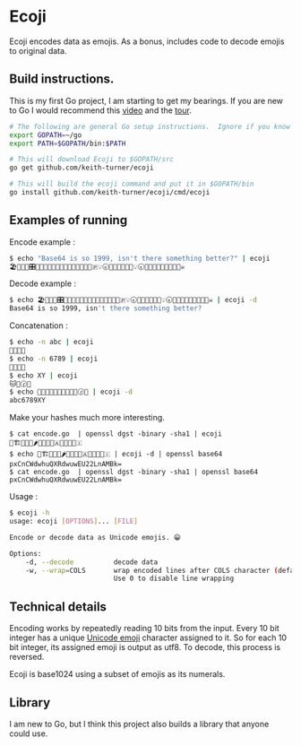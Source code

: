 # Ecoji

Ecoji encodes data as emojis.  As a bonus, includes code to decode emojis to original data. 

## Build instructions.

This is my first Go project, I am starting to get my bearings. If you are new
to Go I would recommend this [video] and the [tour].

```bash
# The following are general Go setup instructions.  Ignore if you know Go, I am new to it.
export GOPATH=~/go
export PATH=$GOPATH/bin:$PATH

# This will download Ecoji to $GOPATH/src
go get github.com/keith-turner/ecoji

# This will build the ecoji command and put it in $GOPATH/bin
go install github.com/keith-turner/ecoji/cmd/ecoji
```

## Examples of running

Encode example :

```bash
$ echo "Base64 is so 1999, isn't there something better?" | ecoji
🏖📧🎦🐆🎛📖🔭🚙💝😻🆖🐉🎱🤽🚁🌱💝😫💭🇵💡🕣🐬🔶🍉🚯🦎🐵💡🕣🔬🔸🍉📶🐭🌼👥🚜🥯☠
```

Decode example :

```bash
$ echo 🏖📧🎦🐆🎛📖🔭🚙💝😻🆖🐉🎱🤽🚁🌱💝😫💭🇵💡🕣🐬🔶🍉🚯🦎🐵💡🕣🔬🔸🍉📶🐭🌼👥🚜🥯☠ | ecoji -d
Base64 is so 1999, isn't there something better?
```

Concatenation :

```bash
$ echo -n abc | ecoji
👕📶🎈🔚
$ echo -n 6789 | ecoji
🎥🤝📞❎
$ echo XY | ecoji
🐱👠🕝🔚
$ echo 👕📶🎈🔚🎥🤝📞❎🐱👠🕝🔚 | ecoji -d
abc6789XY
```

Make your hashes much more interesting.

```
$ cat encode.go  | openssl dgst -binary -sha1 | ecoji
🖖🏗💒🐷💒🌶🏒🚾🤚😵🇦🐆🛶🥉🆖🇮
$ echo 🖖🏗💒🐷💒🌶🏒🚾🤚😵🇦🐆🛶🥉🆖🇮 | ecoji -d | openssl base64
pxCnCWdwhuQXRdwuwEU22LnAMBk=
$ cat encode.go  | openssl dgst -binary -sha1 | openssl base64
pxCnCWdwhuQXRdwuwEU22LnAMBk=
```

Usage :

```bash
$ ecoji -h
usage: ecoji [OPTIONS]... [FILE]

Encode or decode data as Unicode emojis. 😁

Options:
    -d, --decode          decode data
    -w, --wrap=COLS       wrap encoded lines after COLS character (default 76).
                          Use 0 to disable line wrapping
```

## Technical details

Encoding works by repeatedly reading 10 bits from the input.  Every 10 bit
integer has a unique [Unicode emoji][emoji] character assigned to it.  So for
each 10 bit integer, its assigned emoji is output as utf8.  To decode, this
process is reversed.

Ecoji is base1024 using a subset of emojis as its numerals.

## Library

I am new to Go, but I think this project also builds a library that anyone could use.

[emoji]: https://unicode.org/emoji/
[video]: https://www.youtube.com/watch?v=XCsL89YtqCs
[tour]: https://tour.golang.org/welcome/1
